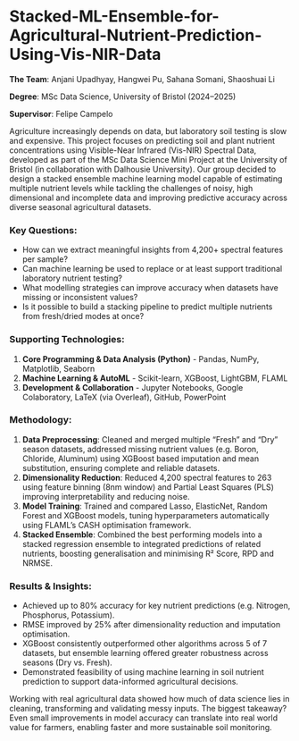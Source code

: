 # Stacked-ML-Ensemble-for-Agricultural-Nutrient-Prediction-Using-Vis-NIR-Data

**The Team**: Anjani Upadhyay, Hangwei Pu, Sahana Somani, Shaoshuai Li

**Degree**: MSc Data Science, University of Bristol (2024–2025)

**Supervisor**: Felipe Campelo

Agriculture increasingly depends on data, but laboratory soil testing is slow and expensive. This project focuses on predicting soil and plant nutrient concentrations using Visible-Near Infrared (Vis-NIR) Spectral Data, developed as part of the MSc Data Science Mini Project at the University of Bristol (in collaboration with Dalhousie University). Our group decided to design a stacked ensemble machine learning model capable of estimating multiple nutrient levels while tackling the challenges of noisy, high dimensional and incomplete data and improving predictive accuracy across diverse seasonal agricultural datasets.

### Key Questions:
* How can we extract meaningful insights from 4,200+ spectral features per sample?
* Can machine learning be used to replace or at least support traditional laboratory nutrient testing?
* What modelling strategies can improve accuracy when datasets have missing or inconsistent values?
* Is it possible to build a stacking pipeline to predict multiple nutrients from fresh/dried modes at once?

### Supporting Technologies:
1. **Core Programming & Data Analysis (Python)** - Pandas, NumPy, Matplotlib, Seaborn
2. **Machine Learning & AutoML** - Scikit-learn, XGBoost, LightGBM, FLAML
3. **Development & Collaboration** - Jupyter Notebooks, Google Colaboratory, LaTeX (via Overleaf), GitHub, PowerPoint

### Methodology:

1. **Data Preprocessing**: Cleaned and merged multiple “Fresh” and “Dry” season datasets, addressed missing nutrient values (e.g. Boron, Chloride, Aluminum) using XGBoost based imputation and mean substitution, ensuring complete and reliable datasets.
2. **Dimensionality Reduction**: Reduced 4,200 spectral features to 263 using feature binning (8nm window) and Partial Least Squares (PLS) improving interpretability and reducing noise.
3. **Model Training**: Trained and compared Lasso, ElasticNet, Random Forest and XGBoost models, tuning hyperparameters automatically using FLAML’s CASH optimisation framework.
4. **Stacked Ensemble**: Combined the best performing models into a stacked regression ensemble to integrated predictions of related nutrients, boosting generalisation and minimising R² Score, RPD and NRMSE.

### Results & Insights:

* Achieved up to 80% accuracy for key nutrient predictions (e.g. Nitrogen, Phosphorus, Potassium).
* RMSE improved by 25% after dimensionality reduction and imputation optimisation.
* XGBoost consistently outperformed other algorithms across 5 of 7 datasets, but ensemble learning offered greater robustness across seasons (Dry vs. Fresh).
* Demonstrated feasibility of using machine learning in soil nutrient prediction to support data-informed agricultural decisions.

Working with real agricultural data showed how much of data science lies in cleaning, transforming and validating messy inputs. The biggest takeaway? Even small improvements in model accuracy can translate into real world value for farmers, enabling faster and more sustainable soil monitoring.
